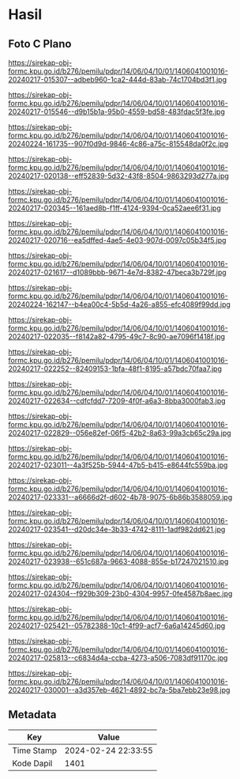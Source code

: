 # Hasil

## Foto C Plano

https://sirekap-obj-formc.kpu.go.id/b276/pemilu/pdpr/14/06/04/10/01/1406041001016-20240217-015307--adbeb960-1ca2-444d-83ab-74c1704bd3f1.jpg

https://sirekap-obj-formc.kpu.go.id/b276/pemilu/pdpr/14/06/04/10/01/1406041001016-20240217-015546--d9b15b1a-95b0-4559-bd58-483fdac5f3fe.jpg

https://sirekap-obj-formc.kpu.go.id/b276/pemilu/pdpr/14/06/04/10/01/1406041001016-20240224-161735--907f0d9d-9846-4c86-a75c-815548da0f2c.jpg

https://sirekap-obj-formc.kpu.go.id/b276/pemilu/pdpr/14/06/04/10/01/1406041001016-20240217-020138--eff52839-5d32-43f8-8504-9863293d277a.jpg

https://sirekap-obj-formc.kpu.go.id/b276/pemilu/pdpr/14/06/04/10/01/1406041001016-20240217-020345--161aed8b-f1ff-4124-9394-0ca52aee6f31.jpg

https://sirekap-obj-formc.kpu.go.id/b276/pemilu/pdpr/14/06/04/10/01/1406041001016-20240217-020716--ea5dffed-4ae5-4e03-907d-0097c05b34f5.jpg

https://sirekap-obj-formc.kpu.go.id/b276/pemilu/pdpr/14/06/04/10/01/1406041001016-20240217-021617--d1089bbb-9671-4e7d-8382-47beca3b729f.jpg

https://sirekap-obj-formc.kpu.go.id/b276/pemilu/pdpr/14/06/04/10/01/1406041001016-20240224-162147--b4ea00c4-5b5d-4a26-a855-efc4089f99dd.jpg

https://sirekap-obj-formc.kpu.go.id/b276/pemilu/pdpr/14/06/04/10/01/1406041001016-20240217-022035--f8142a82-4795-49c7-8c90-ae7096f1418f.jpg

https://sirekap-obj-formc.kpu.go.id/b276/pemilu/pdpr/14/06/04/10/01/1406041001016-20240217-022252--82409153-1bfa-48f1-8195-a57bdc70faa7.jpg

https://sirekap-obj-formc.kpu.go.id/b276/pemilu/pdpr/14/06/04/10/01/1406041001016-20240217-022634--cdfcfdd7-7209-4f0f-a6a3-8bba3000fab3.jpg

https://sirekap-obj-formc.kpu.go.id/b276/pemilu/pdpr/14/06/04/10/01/1406041001016-20240217-022829--056e82ef-06f5-42b2-8a63-99a3cb65c29a.jpg

https://sirekap-obj-formc.kpu.go.id/b276/pemilu/pdpr/14/06/04/10/01/1406041001016-20240217-023011--4a3f525b-5944-47b5-b415-e8644fc559ba.jpg

https://sirekap-obj-formc.kpu.go.id/b276/pemilu/pdpr/14/06/04/10/01/1406041001016-20240217-023331--a6666d2f-d602-4b78-9075-6b86b3588059.jpg

https://sirekap-obj-formc.kpu.go.id/b276/pemilu/pdpr/14/06/04/10/01/1406041001016-20240217-023541--d20dc34e-3b33-4742-8111-1adf982dd621.jpg

https://sirekap-obj-formc.kpu.go.id/b276/pemilu/pdpr/14/06/04/10/01/1406041001016-20240217-023938--651c687a-9663-4088-855e-b17247021510.jpg

https://sirekap-obj-formc.kpu.go.id/b276/pemilu/pdpr/14/06/04/10/01/1406041001016-20240217-024304--f929b309-23b0-4304-9957-0fe4587b8aec.jpg

https://sirekap-obj-formc.kpu.go.id/b276/pemilu/pdpr/14/06/04/10/01/1406041001016-20240217-025421--05782388-10c1-4f99-acf7-6a6a14245d60.jpg

https://sirekap-obj-formc.kpu.go.id/b276/pemilu/pdpr/14/06/04/10/01/1406041001016-20240217-025813--c6834d4a-ccba-4273-a506-7083df91170c.jpg

https://sirekap-obj-formc.kpu.go.id/b276/pemilu/pdpr/14/06/04/10/01/1406041001016-20240217-030001--a3d357eb-4621-4892-bc7a-5ba7ebb23e98.jpg


## Metadata

| Key        | Value               |
| ---------- | ------------------- |
| Time Stamp | 2024-02-24 22:33:55 |
| Kode Dapil | 1401                |



